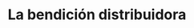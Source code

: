 ---
title: "La bendición distribuidora"
url: /san-pedro-de-la-paz/la-bendicion-distribuidora/
shop: Allgemein
---